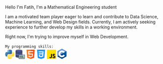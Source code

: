 <p>Hello I'm Fatih, I'm a Mathematical Engineering student</p>

<p>I am a motivated team player eager to learn and contribute to Data
    Science, Machine Learning, and Web Design fields.
    Currently, I am actively seeking experience to further
    develop my skills in a working environment.
</p>

<p> Right now, I'm trying to improve myself in Web Development.</p>
<div>
    <code>My programming skills:</code>
</div>
<div>
    <img src="images/python.png" alt="python" width=30px>
    <img src="images/sql.png" alt="sql" width=30px>
    <img src="images/html.png" alt="html" width=30px>
    <img src="images/css-3.png" alt="css" width=30px>
    <img src="images/js.png" alt="js" width=30px>
    <img src="images/c-lang.png" alt="c-lang" width=30px>
</div>
